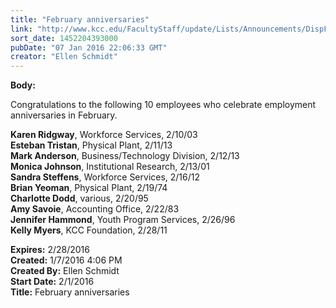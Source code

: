 ```yaml
---
title: "​February anniversaries"
link: "http://www.kcc.edu/FacultyStaff/update/Lists/Announcements/DispForm.aspx?ID=2128"
sort_date: 1452204393000
pubDate: "07 Jan 2016 22:06:33 GMT"
creator: "Ellen Schmidt"
---
```


<div><b>Body:</b> <div class="ExternalClassA3051DD034984DFDBAD177F1C0075393"><p>Congratulations to the following 10 employees who celebrate employment anniversaries in February.</p>
<p><strong>Karen Ridgway</strong>, Workforce Services, 2/10/03<br /><strong>Esteban Tristan</strong>, Physical Plant, 2/11/13<br /><strong>Mark Anderson</strong>, Business/Technology Division, 2/12/13<br /><strong>Monica Johnson</strong>, Institutional Research, 2/13/01<br /><strong>Sandra Steffens</strong>, Workforce Services, 2/16/12<br /><strong>Brian Yeoman</strong>, Physical Plant, 2/19/74<br /><strong>Charlotte Dodd</strong>, various, 2/20/95<br /><strong>Amy Savoie</strong>, Accounting Office, 2/22/83<br /><strong>Jennifer Hammond</strong>, Youth Program Services, 2/26/96<br /><strong>Kelly Myers</strong>, KCC Foundation, 2/28/11<br /></p></div></div>
<div><b>Expires:</b> 2/28/2016</div>
<div><b>Created:</b> 1/7/2016 4:06 PM</div>
<div><b>Created By:</b> Ellen Schmidt</div>
<div><b>Start Date:</b> 2/1/2016</div>
<div><b>Title:</b> ​February anniversaries</div>
